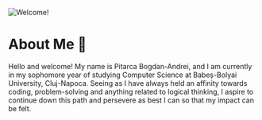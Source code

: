 ![Welcome!](https://github.com/user-attachments/assets/590f1a91-e2ad-4ddd-8c6d-f53e08285764)


# About Me 🌱
Hello and welcome! My name is Pitarca Bogdan-Andrei, and I am currently in my sophomore year of studying Computer Science at Babeș-Bolyai University, Cluj-Napoca. Seeing as I have always held an affinity towards coding, problem-solving and anything related to logical thinking, I aspire to continue down this path and persevere as best I can so that my impact can be felt.

<!--
**bogdan-andrei-pitarca/bogdan-andrei-pitarca** is a ✨ _special_ ✨ repository because its `README.md` (this file) appears on your GitHub profile.

Here are some ideas to get you started:

- 🔭 I’m currently working on ...
- 🌱 I’m currently learning ...
- 👯 I’m looking to collaborate on ...
- 🤔 I’m looking for help with ...
- 💬 Ask me about ...
- 📫 How to reach me: ...
- 😄 Pronouns: ...
- ⚡ Fun fact: ...
-->
